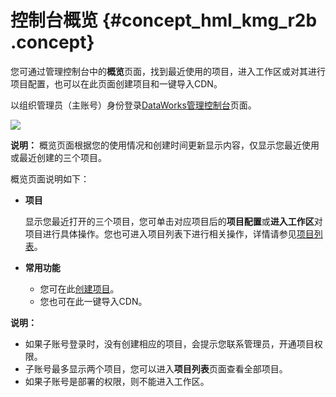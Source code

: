 # 控制台概览 {#concept_hml_kmg_r2b .concept}

您可通过管理控制台中的**概览**页面，找到最近使用的项目，进入工作区或对其进行项目配置，也可以在此页面创建项目和一键导入CDN。

以组织管理员（主账号）身份登录[DataWorks管理控制台](https://workbench.data.aliyun.com/console)页面。

![](http://static-aliyun-doc.oss-cn-hangzhou.aliyuncs.com/assets/img/16186/15363720568728_zh-CN.jpg)

**说明：** 概览页面根据您的使用情况和创建时间更新显示内容，仅显示您最近使用或最近创建的三个项目。

概览页面说明如下：

-   **项目**

    显示您最近打开的三个项目，您可单击对应项目后的**项目配置**或**进入工作区**对项目进行具体操作。您也可进入项目列表下进行相关操作，详情请参见[项目列表](intl.zh-CN/使用指南/管控台/项目列表.md#)。

-   **常用功能**
    -   您可在此[创建项目](../../../../intl.zh-CN/准备工作/管理员使用云账号/创建项目.md#)。
    -   您也可在此一键导入CDN。

**说明：** 

-   如果子账号登录时，没有创建相应的项目，会提示您联系管理员，开通项目权限。
-   子账号最多显示两个项目，您可以进入**项目列表**页面查看全部项目。
-   如果子账号是部署的权限，则不能进入工作区。

